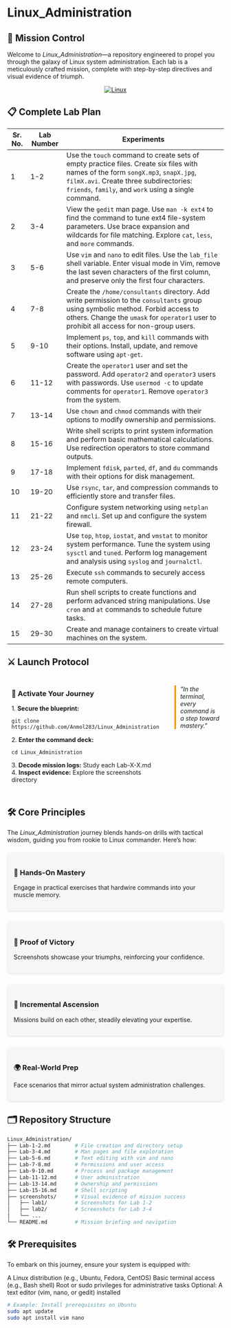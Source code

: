 # Linux_Administration

## 📡 Mission Control
Welcome to *Linux_Administration*—a repository engineered to propel you through the galaxy of Linux system administration. Each lab is a meticulously crafted mission, complete with step-by-step directives and visual evidence of triumph.

<div align="center">
  
[![Linux](https://img.shields.io/badge/Platform-Linux-blue.svg)](https://www.linux.org/)

</div>

## 📋 Complete Lab Plan

| Sr. No. | Lab Number | Experiments |
|---------|------------|-------------|
| 1       | 1-2        | Use the `touch` command to create sets of empty practice files. Create six files with names of the form `songX.mp3`, `snapX.jpg`, `filmX.avi`. Create three subdirectories: `friends`, `family`, and `work` using a single command. |
| 2       | 3-4        | View the `gedit` man page. Use `man -k ext4` to find the command to tune ext4 file-system parameters. Use brace expansion and wildcards for file matching. Explore `cat`, `less`, and `more` commands. |
| 3       | 5-6        | Use `vim` and `nano` to edit files. Use the `lab_file` shell variable. Enter visual mode in Vim, remove the last seven characters of the first column, and preserve only the first four characters. |
| 4       | 7-8        | Create the `/home/consultants` directory. Add write permission to the `consultants` group using symbolic method. Forbid access to others. Change the `umask` for `operator1` user to prohibit all access for non-group users. |
| 5       | 9-10       | Implement `ps`, `top`, and `kill` commands with their options. Install, update, and remove software using `apt-get`. |
| 6       | 11-12      | Create the `operator1` user and set the password. Add `operator2` and `operator3` users with passwords. Use `usermod -c` to update comments for `operator1`. Remove `operator3` from the system. |
| 7       | 13-14      | Use `chown` and `chmod` commands with their options to modify ownership and permissions. |
| 8       | 15-16      | Write shell scripts to print system information and perform basic mathematical calculations. Use redirection operators to store command outputs. |
| 9       | 17-18      | Implement `fdisk`, `parted`, `df`, and `du` commands with their options for disk management. |
| 10      | 19-20      | Use `rsync`, `tar`, and compression commands to efficiently store and transfer files. |
| 11      | 21-22      | Configure system networking using `netplan` and `nmcli`. Set up and configure the system firewall. |
| 12      | 23-24      | Use `top`, `htop`, `iostat`, and `vmstat` to monitor system performance. Tune the system using `sysctl` and `tuned`. Perform log management and analysis using `syslog` and `journalctl`. |
| 13      | 25-26      | Execute `ssh` commands to securely access remote computers. |
| 14      | 27-28      | Run shell scripts to create functions and perform advanced string manipulations. Use `cron` and `at` commands to schedule future tasks. |
| 15      | 29-30      | Create and manage containers to create virtual machines on the system. |

## ⚔️ Launch Protocol

<div style="display: flex; justify-content: space-around; align-items: flex-start; gap: 15px;">
  <div style="flex: 1; padding: 10px;">
    <h3>📡 Activate Your Journey</h3>
    <ul style="list-style-type: none; padding: 0;">
      <li>1. <b>Secure the blueprint:</b>
        <pre><code>git clone https://github.com/Anmol283/Linux_Administration</code></pre>
      </li>
      <li>2. <b>Enter the command deck:</b>
        <pre><code>cd Linux_Administration</code></pre>
      </li>
      <li>3. <b>Decode mission logs:</b> Study each Lab-X-X.md</li>
      <li>4. <b>Inspect evidence:</b> Explore the screenshots directory</li>
    </ul>
  </div>
  <div style="flex: 1; padding: 10px;">
    <p style="font-style: italic; border-left: 4px solid #f39c12; padding-left: 10px;">
      "In the terminal, every command is a step toward mastery."
    </p>
  </div>
</div>

## 🛠️ Core Principles

The *Linux_Administration* journey blends hands-on drills with tactical wisdom, guiding you from rookie to Linux commander. Here’s how:

<div style="display: grid; grid-template-columns: repeat(auto-fit, minmax(250px, 1fr)); gap: 25px; margin-top: 20px;">
  <div style="background: #f5f6f5; padding: 15px; border-radius: 8px; box-shadow: 0 2px 4px rgba(0,0,0,0.1);">
    <h3>🔧 Hands-On Mastery</h3>
    <p>Engage in practical exercises that hardwire commands into your muscle memory.</p>
  </div>
  <div style="background: #f5f6f5; padding: 15px; border-radius: 8px; box-shadow: 0 2px 4px rgba(0,0,0,0.1);">
    <h3>📸 Proof of Victory</h3>
    <p>Screenshots showcase your triumphs, reinforcing your confidence.</p>
  </div>
  <div style="background: #f5f6f5; padding: 15px; border-radius: 8px; box-shadow: 0 2px 4px rgba(0,0,0,0.1);">
    <h3>🧩 Incremental Ascension</h3>
    <p>Missions build on each other, steadily elevating your expertise.</p>
  </div>
  <div style="background: #f5f6f5; padding: 15px; border-radius: 8px; box-shadow: 0 2px 4px rgba(0,0,0,0.1);">
    <h3>🌍 Real-World Prep</h3>
    <p>Face scenarios that mirror actual system administration challenges.</p>
  </div>
</div>

## 🗂️ Repository Structure

```bash
Linux_Administration/
├── Lab-1-2.md        # File creation and directory setup
├── Lab-3-4.md        # Man pages and file exploration
├── Lab-5-6.md        # Text editing with vim and nano
├── Lab-7-8.md        # Permissions and user access
├── Lab-9-10.md       # Process and package management
├── Lab-11-12.md      # User administration
├── Lab-13-14.md      # Ownership and permissions
├── Lab-15-16.md      # Shell scripting
├── screenshots/      # Visual evidence of mission success
│   ├── lab1/         # Screenshots for Lab 1-2
│   ├── lab2/         # Screenshots for Lab 3-4
│   └── ...
└── README.md         # Mission briefing and navigation
```

## 🛠️ Prerequisites
To embark on this journey, ensure your system is equipped with:

A Linux distribution (e.g., Ubuntu, Fedora, CentOS)
Basic terminal access (e.g., Bash shell)
Root or sudo privileges for administrative tasks
Optional: A text editor (vim, nano, or gedit) installed

```bash
# Example: Install prerequisites on Ubuntu
sudo apt update
sudo apt install vim nano
```
